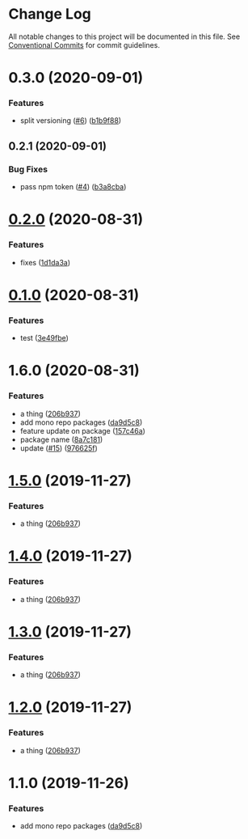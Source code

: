 # Change Log

All notable changes to this project will be documented in this file.
See [Conventional Commits](https://conventionalcommits.org) for commit guidelines.

# 0.3.0 (2020-09-01)


### Features

* split versioning ([#6](https://github.com/jquense/test-publish-actions/issues/6)) ([b1b9f88](https://github.com/jquense/test-publish-actions/commit/b1b9f88a2111a3df39e9bbbb46c92c2bcd814800))





## 0.2.1 (2020-09-01)


### Bug Fixes

* pass npm token ([#4](https://github.com/jquense/test-publish-actions/issues/4)) ([b3a8cba](https://github.com/jquense/test-publish-actions/commit/b3a8cba2ebb6d1dbfd6a0a6a0df54cb495bc78a1))





# [0.2.0](https://github.com/jquense/test-publish-actions/compare/@everes/pkg1@0.1.0...@everes/pkg1@0.2.0) (2020-08-31)


### Features

* fixes ([1d1da3a](https://github.com/jquense/test-publish-actions/commit/1d1da3a12b18b05dae7ea7b6a36cb68b06f16727))





# [0.1.0](https://github.com/jquense/test-publish-actions/compare/@everes/pkg1@1.6.0...@everes/pkg1@0.1.0) (2020-08-31)


### Features

* test ([3e49fbe](https://github.com/jquense/test-publish-actions/commit/3e49fbe3cc27044c8e78625eaf53d7a5e93eb751))





# 1.6.0 (2020-08-31)


### Features

* a thing ([206b937](https://github.com/jquense/test-publish-actions/commit/206b937ac570f17677abaaff5aa42f2857ff5736))
* add mono repo packages ([da9d5c8](https://github.com/jquense/test-publish-actions/commit/da9d5c86336d95550249f32a4efdcfc2b4e0ff7d))
* feature update on package ([157c46a](https://github.com/jquense/test-publish-actions/commit/157c46aaaa8ec4e14dae7279aa17a4a8733bc710))
* package name ([8a7c181](https://github.com/jquense/test-publish-actions/commit/8a7c18131f9f3de1bdc8f406d893f1957845b752))
* update ([#15](https://github.com/jquense/test-publish-actions/issues/15)) ([976625f](https://github.com/jquense/test-publish-actions/commit/976625fe8007e6e01687e3a7961cd2b2cc42e1fb))





# [1.5.0](https://github.com/jquense/test-publish-actions/compare/@jquense/pkg1@1.1.0...@jquense/pkg1@1.5.0) (2019-11-27)


### Features

* a thing ([206b937](https://github.com/jquense/test-publish-actions/commit/206b937ac570f17677abaaff5aa42f2857ff5736))





# [1.4.0](https://github.com/jquense/test-publish-actions/compare/@jquense/pkg1@1.1.0...@jquense/pkg1@1.4.0) (2019-11-27)


### Features

* a thing ([206b937](https://github.com/jquense/test-publish-actions/commit/206b937ac570f17677abaaff5aa42f2857ff5736))





# [1.3.0](https://github.com/jquense/test-publish-actions/compare/@jquense/pkg1@1.1.0...@jquense/pkg1@1.3.0) (2019-11-27)


### Features

* a thing ([206b937](https://github.com/jquense/test-publish-actions/commit/206b937ac570f17677abaaff5aa42f2857ff5736))





# [1.2.0](https://github.com/jquense/test-publish-actions/compare/@jquense/pkg1@1.1.0...@jquense/pkg1@1.2.0) (2019-11-27)


### Features

* a thing ([206b937](https://github.com/jquense/test-publish-actions/commit/206b937ac570f17677abaaff5aa42f2857ff5736))





# 1.1.0 (2019-11-26)


### Features

* add mono repo packages ([da9d5c8](https://github.com/jquense/test-publish-actions/commit/da9d5c86336d95550249f32a4efdcfc2b4e0ff7d))

